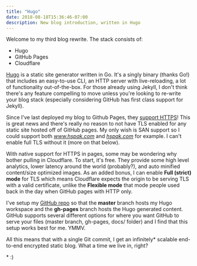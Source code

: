 ```yaml
---
title: "Hugo"
date: 2018-08-18T15:36:46-07:00
description: New blog introduction, written in Hugo
---
```


Welcome to my third blog rewrite. The stack consists of:

- Hugo
- GitHub Pages
- Cloudflare

[Hugo](https://gohugo.io/) is a static site generator written in Go. It's a
singly binary (thanks Go!) that includes an easy-to-use CLI, an HTTP server with
live-reloading, a lot of functionality out-of-the-box. For those already using
Jekyll, I don't think there's any feature compelling to move unless you're
looking to re-write your blog stack (especially considering GitHub has first
class support for Jekyll).

Since I've last deployed my blog to Github Pages, they [support
HTTPS](https://help.github.com/articles/securing-your-github-pages-site-with-https/)!
This is great news and there's really no reason to not have TLS enabled for any
static site hosted off of GitHub pages. My only wish is SAN support so I could
support both *www.hspak.com* and *[hspak.com](https://hspak.com)* for example. I
can't enable full TLS without it (more on that below).

With native support for HTTPS in pages, some may be wondering why bother pulling
in Cloudflare. To start, it's free. They provide some high level analytics,
lower latency around the world (probably?), and auto minified content/size
optimized images. As an added bonus, I can enable **Full (strict) mode** for TLS
which means Cloudflare expects the origin to be serving TLS with a valid
certificate, unlike the **Flexible mode** that mode people used back in the day
when GitHub pages with HTTP only.

I've setup my [GitHub repo](https://github.com/hspak/blog.hspak.com) so that the
**master** branch hosts my Hugo workspace and the **gh-pages** branch hosts the
Hugo generated content. GitHub supports several different options for
where you want GitHub to serve your files (master branch, gh-pages, docs/
folder) and I find that this setup works best for me. YMMV.

All this means that with a single Git commit, I get an infinitely\* scalable
end-to-end encrypted static blog. What a time we live in, right?

\* :)

